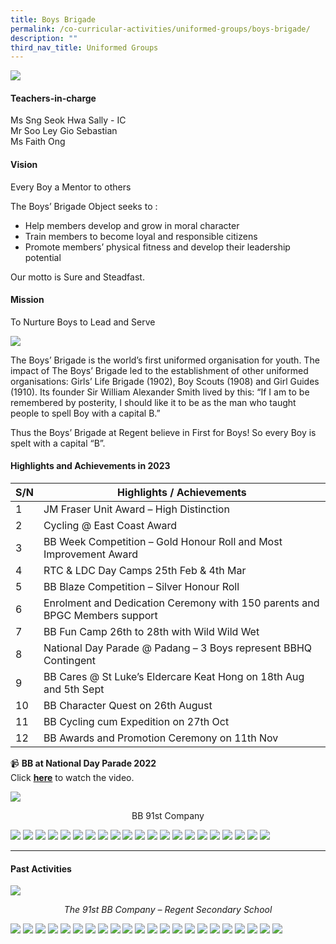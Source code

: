 ```yaml
---
title: Boys Brigade
permalink: /co-curricular-activities/uniformed-groups/boys-brigade/
description: ""
third_nav_title: Uniformed Groups
---
```

![](/images/CCA/Boys%20Brigade/BBBanner%20-%202023.jpg)

#### Teachers-in-charge  
Ms Sng Seok Hwa Sally - IC  
Mr Soo Ley Gio Sebastian  
Ms Faith Ong

#### Vision  
Every Boy a Mentor to others

The Boys’ Brigade Object seeks to :

*   Help members develop and grow in moral character
*   Train members to become loyal and responsible citizens
*   Promote members’ physical fitness and develop their leadership potential

Our motto is Sure and Steadfast.

#### Mission  
To Nurture Boys to Lead and Serve

![](/images/CCA/2022%20Boys%20Brigade%20Fun.jpg)

The Boys’ Brigade is the world’s first uniformed organisation for youth. The impact of The Boys’ Brigade led to the establishment of other uniformed organisations: Girls’ Life Brigade (1902), Boy Scouts (1908) and Girl Guides (1910). Its founder Sir William Alexander Smith lived by this: “If I am to be remembered by posterity, I should like it to be as the man who taught people to spell Boy with a capital B.”

Thus the Boys’ Brigade at Regent believe in First for Boys! So every Boy is spelt with a capital “B”.

#### Highlights and Achievements in 2023

| S/N | Highlights / Achievements |
| -------- | -------- |
| 1     | JM Fraser Unit Award – High Distinction |
| 2     | Cycling @ East Coast Award |
| 3     | BB Week Competition – Gold Honour Roll and Most Improvement Award |
| 4     | RTC &amp; LDC Day Camps 25th Feb &amp; 4th Mar |
| 5     | BB Blaze Competition – Silver Honour Roll |
| 6     | Enrolment and Dedication Ceremony with 150 parents and BPGC Members support |
| 7     | BB Fun Camp 26th to 28th with Wild Wild Wet |
| 8     | National Day Parade @ Padang – 3 Boys represent BBHQ Contingent |
| 9     | BB Cares @ St Luke’s Eldercare Keat Hong on 18th Aug and 5th Sept |
| 10     | BB Character Quest on 26th August |
| 11     | BB Cycling cum Expedition on 27th Oct |
| 12     | BB Awards and Promotion Ceremony on 11th Nov |

📹 **BB at National Day Parade 2022**  
Click [**here**](https://youtu.be/sTGLww9N8WE) to watch the video.


![](/images/CCA/Boys%20Brigade/BB%2091st%20Company.jpg)<center>BB 91st Company</center>

![](/images/CCA/Boys%20Brigade/BB-1.jpg)
![](/images/CCA/Boys%20Brigade/BB-2.jpg)
![](/images/CCA/Boys%20Brigade/BB-3.jpg)
![](/images/CCA/Boys%20Brigade/BB-4.jpg)
![](/images/CCA/Boys%20Brigade/BB-5.jpg)
![](/images/CCA/Boys%20Brigade/BB-6.jpg)
![](/images/CCA/Boys%20Brigade/BB-7.jpg)
![](/images/CCA/Boys%20Brigade/BB-8.jpg)
![](/images/CCA/Boys%20Brigade/BB-9.jpg)
![](/images/CCA/Boys%20Brigade/BB-10.jpg)
![](/images/CCA/Boys%20Brigade/BB-11.jpg)
![](/images/CCA/Boys%20Brigade/BB-12.jpg)
![](/images/CCA/Boys%20Brigade/BB-13.jpg)
![](/images/CCA/Boys%20Brigade/BB-14.jpg)
![](/images/CCA/Boys%20Brigade/BB-15.jpg)
![](/images/CCA/Boys%20Brigade/BB-16.jpg)
![](/images/CCA/Boys%20Brigade/BB-17.jpg)
![](/images/CCA/Boys%20Brigade/BB-18.jpg)
![](/images/CCA/Boys%20Brigade/BB-19.jpg)
![](/images/CCA/Boys%20Brigade/BB-20.jpg)
![](/images/CCA/Boys%20Brigade/BB-21.jpg)

---

#### **Past Activities**

![](/images/CCA/Boys%20Brigade/The-91st-BB-Company-1350x899.jpg)
<center><i>The 91st BB Company – Regent Secondary School</i></center>

![](/images/CCA/Boys%20Brigade/bb%201%20past.jpg)
![](/images/CCA/Boys%20Brigade/bb%202%20past.jpg)
![](/images/CCA/Boys%20Brigade/bb%203%20past.jpg)
![](/images/CCA/Boys%20Brigade/bb%204%20past.jpg)
![](/images/CCA/Boys%20Brigade/bb%205%20past.jpg)
![](/images/CCA/Boys%20Brigade/bb%206%20past.jpg)
![](/images/CCA/Boys%20Brigade/bb%207%20past.jpg)
![](/images/CCA/Boys%20Brigade/bb%208%20past.jpg)
![](/images/CCA/Boys%20Brigade/bb%209%20past.jpg)
![](/images/CCA/Boys%20Brigade/bb%209%20past.jpg)
![](/images/CCA/Boys%20Brigade/bb%2010%20past.jpg)
![](/images/CCA/Boys%20Brigade/bb%2011%20past.jpg)
![](/images/CCA/Boys%20Brigade/bb%2012%20past.jpg)
![](/images/CCA/Boys%20Brigade/bb%2013%20past.jpg)
![](/images/CCA/Boys%20Brigade/bb%2014%20past.jpg)
![](/images/CCA/Boys%20Brigade/bb%2015%20past.jpg)
![](/images/CCA/Boys%20Brigade/bb%2016%20past.jpg)
![](/images/CCA/Boys%20Brigade/bb%2017%20past.jpg)
![](/images/CCA/Boys%20Brigade/bb%2018%20past.jpg)
![](/images/CCA/Boys%20Brigade/bb%2019%20past.jpg)
![](/images/CCA/Boys%20Brigade/bb%2020%20past.jpg)
![](/images/CCA/Boys%20Brigade/bb%2021%20past.jpg)